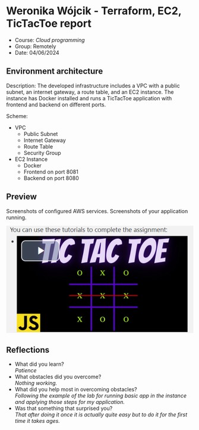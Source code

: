 # Weronika Wójcik - Terraform, EC2, TicTacToe report

- Course: *Cloud programming*
- Group: Remotely
- Date: 04/06/2024

## Environment architecture

Description: The developed infrastructure includes a VPC with a public subnet, an internet gateway, a route table, and an EC2 instance. The instance has Docker installed and runs a TicTacToe application with frontend and backend on different ports.

Scheme:
- VPC
  - Public Subnet
  - Internet Gateway
  - Route Table
  - Security Group
- EC2 Instance
  - Docker
  - Frontend on port 8081
  - Backend on port 8080

## Preview

Screenshots of configured AWS services. Screenshots of your application running.

![Sample image](img/sample-image.png)

## Reflections

- What did you learn?\
    *Patience*
- What obstacles did you overcome?\
    *Nothing working.*
- What did you help most in overcoming obstacles?\
    *Following the example of the lab for running basic app in the instance and applying those steps*
    *for my application.*
- Was that something that surprised you?\
    *That after doing it once it is actually quite easy but to do it for the first time it takes ages.*
